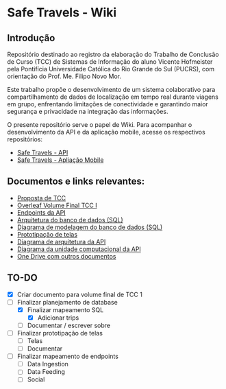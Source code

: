 # Safe Travels - Wiki

## Introdução

Repositório destinado ao registro da elaboração do Trabalho de Conclusão de Curso (TCC) de Sistemas de Informação do aluno Vicente Hofmeister pela Pontifícia Universidade Católica do Rio Grande do Sul (PUCRS), com orientação do Prof. Me. Filipo Novo Mor.

Este trabalho propõe o desenvolvimento de um sistema colaborativo para compartilhamento de dados de localização em tempo real durante viagens em grupo, enfrentando limitações de conectividade e garantindo maior segurança e privacidade na integração das informações.

O presente repositório serve o papel de Wiki. Para acompanhar o desenvolvimento da API e da aplicação mobile, acesse os respectivos repositórios:

- [Safe Travels - API](https://github.com/vicente-hofmeister/Safe-Travels-API)
- [Safe Travels - Apliação Mobile](https://github.com/vicente-hofmeister/Safe-Travels-Mobile)

## Documentos e links relevantes:

- [Proposta de TCC](docs/volumes/Proposta_TCC_Vicente_Hofmeister.pdf)
- [Overleaf Volume Final TCC I](https://pt.overleaf.com/read/njvdmjmbsqmz#5db9e7)
- [Endpoints da API](docs/api/swagger.yml)
- [Arquitetura do banco de dados (SQL)](docs/database/sql_database_model.dbml)
- [Diagrama de modelagem do banco de dados (SQL)](docs/database/sql_diagram_light.png)
- [Prototipação de telas](https://www.figma.com/files/team/1549549302352139474/project/452815529/Team-project?fuid=1141497352854255981)
- [Diagrama de arquitetura da API](docs/architecture/api_architecture_diagram_v1.png)
- [Diagrama da unidade computacional da API](docs/architecture/api_computational_unit_diagram_v1.png)
- [One Drive com outros documentos](https://brpucrs-my.sharepoint.com/:f:/g/personal/v_hofmeister_edu_pucrs_br/Em8yZYhOW4xBpY9jZeVMPYoBS6WAZFX58U5XdOPTQgsgyw?e=eg4fgu)

## TO-DO

- [x] Criar documento para volume final de TCC 1
- [ ] Finalizar planejamento de database
  - [x] Finalizar mapeamento SQL
    - [x] Adicionar trips
  - [ ] Documentar / escrever sobre
- [ ] Finalizar prototipação de telas
  - [ ] Telas
  - [ ] Documentar
- [ ] Finalizar mapeamento de endpoints
  - [ ] Data Ingestion
  - [ ] Data Feeding
  - [ ] Social
